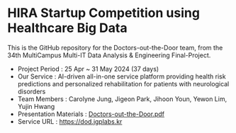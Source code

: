 # HIRA Startup Competition using Healthcare Big Data

This is the GitHub repository for the Doctors-out-the-Door team, from the 34th MultiCampus Multi-IT Data Analysis & Engineering Final-Project.

- Project Period : 25 Apr ~ 31 May 2024 (37 days)
- Our Service : AI-driven all-in-one service platform providing health risk predictions and personalized rehabilitation for patients with neurological disorders
- Team Members : Carolyne Jung, Jigeon Park, Jihoon Youn, Yewon Lim, Yujin Hwang
- Presentation Materials : [Doctors-out-the-Door.pdf](Doctors-out-the-Door.pdf)
- Service URL : https://dod.jgplabs.kr
